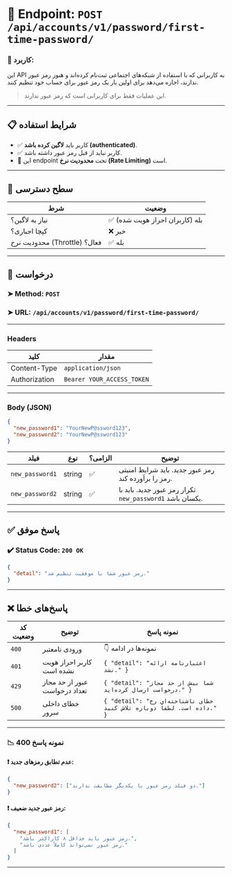 # 📌 Endpoint: `POST /api/accounts/v1/password/first-time-password/`

### 🎯 کاربرد:

این API به کاربرانی که با استفاده از شبکه‌های اجتماعی ثبت‌نام کرده‌اند و هنوز رمز عبور ندارند، اجازه می‌دهد برای اولین بار یک رمز عبور برای حساب خود تنظیم کنند.

> این عملیات فقط برای کاربرانی است که رمز عبور ندارند.

---

## 📋 شرایط استفاده

* ✅ کاربر باید **لاگین کرده باشد (authenticated)**.
* ✅ کاربر نباید از قبل رمز عبور داشته باشد.
* 🚦 این endpoint تحت **محدودیت نرخ (Rate Limiting)** است.

---

## 🔐 سطح دسترسی

| شرط                          | وضعیت                        |
| ---------------------------- | ---------------------------- |
| نیاز به لاگین؟               | ✅ بله (کاربران احراز هویت شده) |
| کپچا اجباری؟                 | ❌ خیر                        |
| محدودیت نرخ (Throttle) فعال؟ | ✅ بله                        |

---

## 📨 درخواست

### ➤ Method: `POST`

### ➤ URL: `/api/accounts/v1/password/first-time-password/`

---

### Headers

| کلید          | مقدار              |
| ------------- | ------------------ |
| Content-Type  | `application/json` |
| Authorization | `Bearer YOUR_ACCESS_TOKEN` |

---

### Body (JSON)

```json
{
  "new_password1": "YourNewP@ssword123",
  "new_password2": "YourNewP@ssword123"
}
```

| فیلد          | نوع    | الزامی؟ | توضیح                                                                 |
| ------------- | ------ | ------- | --------------------------------------------------------------------- |
| `new_password1` | string | ✅       | رمز عبور جدید. باید شرایط امنیتی رمز را برآورده کند.                  |
| `new_password2` | string | ✅       | تکرار رمز عبور جدید. باید با `new_password1` یکسان باشد.               |

---

## ✅ پاسخ موفق

### ✔️ Status Code: `200 OK`

```json
{
  "detail": "رمز عبور شما با موفقیت تنظیم شد."
}
```

---

## ❌ پاسخ‌های خطا

| کد وضعیت | توضیح                               | نمونه پاسخ                                                                                                      |
| -------- | ------------------------------------ | --------------------------------------------------------------------------------------------------------------- |
| `400`    | ورودی نامعتبر                       | 👇 نمونه‌ها در ادامه                                                                                            |
| `401`    | کاربر احراز هویت نشده است           | `{ "detail": "اعتبارنامه ارائه نشد." }`                                                                       |
| `429`    | عبور از حد مجاز تعداد درخواست        | `{ "detail": "شما بیش از حد مجاز درخواست ارسال کرده‌اید." }`                                                     |
| `500`    | خطای داخلی سرور                     | `{ "detail": "خطای ناشناخته‌ای رخ داده است. لطفاً دوباره تلاش کنید." }`                                         |

---

### 📉 نمونه پاسخ 400

#### ❗ عدم تطابق رمزهای جدید:

```json
{
  "new_password2": ["دو فیلد رمز عبور با یکدیگر مطابقت ندارند."]
}
```

#### ❗ رمز عبور جدید ضعیف:

```json
{
  "new_password1": [
    "رمز عبور باید حداقل ۸ کاراکتر باشد.",
    "رمز عبور نمی‌تواند کاملاً عددی باشد."
  ]
}
```

---
